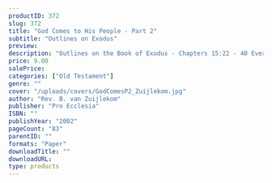 ```yaml
---
productID: 372
slug: 372
title: "God Comes to His People - Part 2"
subtitle: "Outlines on Exodus"
preview: 
description: "Outlines on the Book of Exodus - Chapters 15:22 - 40 Every outline includes discussion questions. Published by Pro Ecclesia Publishers."
price: 9.00
salePrice: 
categories: ["Old Testament"]
genre: ""
cover: "/uploads/covers/GodComesP2_Zuijlekom.jpg"
author: "Rev. B. van Zuijlekom"
publisher: "Pro Ecclesia"
ISBN: ""
publishYear: "2002"
pageCount: "83"
parentID: ""
formats: "Paper"
downloadTitle: ""
downloadURL: 
type: products
---
```

